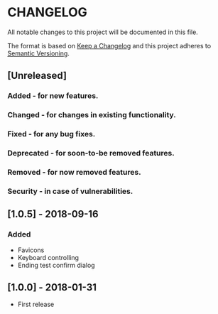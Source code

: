 # CHANGELOG

All notable changes to this project will be documented in this file.

The format is based on [Keep a Changelog](http://keepachangelog.com/)
and this project adheres to [Semantic Versioning](http://semver.org/).

## [Unreleased]

### Added - for new features.

### Changed - for changes in existing functionality.

### Fixed - for any bug fixes.

### Deprecated - for soon-to-be removed features.

### Removed -  for now removed features.

### Security - in case of vulnerabilities.

## [1.0.5] - 2018-09-16

### Added

* Favicons
* Keyboard controlling
* Ending test confirm dialog

## [1.0.0] - 2018-01-31

* First release
